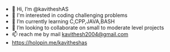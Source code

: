 - 👋 Hi, I’m @kavitheshAS
- 👀 I'm interested in coding challenging problems
- 🌱 I’m currently learning C,CPP,JAVA,BASH
- 💞️ I’m looking to collaborate on small to moderate level projects
- 📫 reach me by mail kavithesh2004@gmail.com
- https://holopin.me/kavitheshas

<!---
kavitheshAS/kavitheshAS is a ✨ special ✨ repository because its `README.md` (this file) appears on your GitHub profile.
You can click the Preview link to take a look at your changes.
--->
